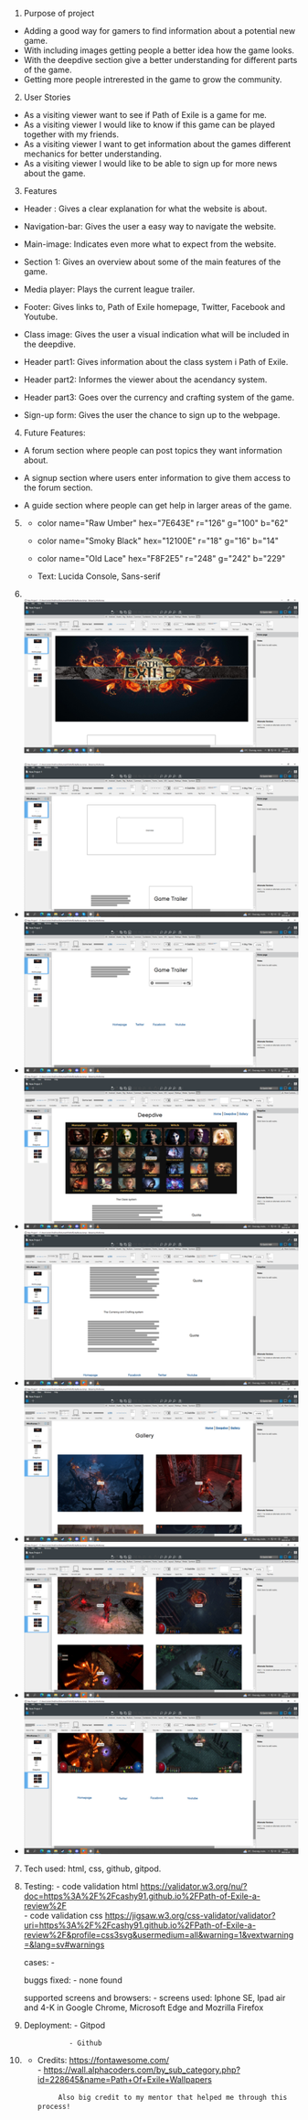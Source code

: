 1. Purpose of project

* Adding a good way for gamers to find information about a potential new game.
* With including images getting people a better idea how the game looks.
* With the deepdive section give a better understanding for different parts of the game.
* Getting more people intrerested in the game to grow the community.

2. User Stories

* As a visiting viewer want to see if Path of Exile is a game for me.
* As a visiting viewer I would like to know if this game can be played together with my friends.
* As a visiting viewer I want to get information about the games different mechanics for better understanding.
* As a visiting viewer I would like to be able to sign up for more news about the game.


3. Features

* Header : Gives a clear explanation for what the website is about.

* Navigation-bar: Gives the user a easy way to navigate the website.

* Main-image: Indicates even more what to expect from the website.

* Section 1: Gives an overview about some of the main features of the game.

* Media player: Plays the current league trailer.

* Footer: Gives links to, Path of Exile homepage, Twitter, Facebook and Youtube.

* Class image: Gives the user a visual indication what will be included in the deepdive.

* Header part1: Gives information about the class system i Path of Exile.

* Header part2: Informes the viewer about the acendancy system.

* Header part3: Goes over the currency and crafting system of the game.

* Sign-up form: Gives the user the chance to sign up to the webpage.

4. Future Features:

* A forum section where people can post topics they want information about.

* A signup section where users enter information to give them access to the forum section.

* A guide section where people can get help in larger areas of the game.

5. * color name="Raw Umber" hex="7E643E" r="126" g="100" b="62" 
   * color name="Smoky Black" hex="12100E" r="18" g="16" b="14" 
   * color name="Old Lace" hex="F8F2E5" r="248" g="242" b="229" 

   * Text: Lucida Console, Sans-serif


6. <br> ![screenshots of wireframe:](./readme-images/pathofexileframework1.png) 
- ![screenshots of wireframe:](./readme-images/pathofexileframwork2.png)
- ![screenshots of wireframe:](./readme-images/pathofexileframwork3.png)
- ![screenshots of wireframe:](./readme-images/pathofexileframwork4.png)
- ![screenshots of wireframe:](./readme-images/pathofexileframwork5.png)
- ![screenshots of wireframe:](./readme-images/pathofexileframwork6.png)
- ![screenshots of wireframe:](./readme-images/pathofexileframwork7.png)
- ![screenshots of wireframe:](./readme-images/pathofexileframwork8.png)

7.  Tech used: html, css, github, gitpod.

8. Testing: - code validation html <https://validator.w3.org/nu/?doc=https%3A%2F%2Fcashy91.github.io%2FPath-of-Exile-a-review%2F> <br>
            - code validation css <https://jigsaw.w3.org/css-validator/validator?uri=https%3A%2F%2Fcashy91.github.io%2FPath-of-Exile-a-review%2F&profile=css3svg&usermedium=all&warning=1&vextwarning=&lang=sv#warnings>

   cases:   - 

   buggs fixed: - none found

   supported screens and browsers: -  screens used: Iphone SE, Ipad air and 4-K in Google Chrome, Microsoft Edge and Mozrilla Firefox

9. Deployment:    - Gitpod 

                  - Github

10. * Credits:   <https://fontawesome.com/> <br>
               - <https://wall.alphacoders.com/by_sub_category.php?id=228645&name=Path+Of+Exile+Wallpapers>   

               Also big credit to my mentor that helped me through this process!        


                                                    


  
